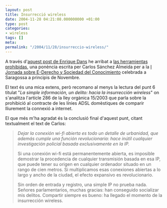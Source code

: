 ```yaml
---
layout: post
title: Insurrecció wireless
date: 2004-11-28 04:21:08.000000000 +01:00
type: post
categories:
- wireless
tags: []
meta:
permalink: "/2004/11/28/insurreccio-wireless/"
---
```

A través d'[aquest post de Enrique Dans](http://edans.blogspot.com/2004/11/la-lucha-real-veo-en-el-mundo-una.html) he arribat a [las herramientas prohibidas](http://republicainternet.blogspot.com/2004/11/las-herramientas-prohibidas.html), una ponència escrita per Carlos Sánchez Almeida per a la [I Jornada sobre E-Derecho y Sociedad del Conocimiento](http://e-seccion.reicaz.es/I-jornada.htm) celebrada a Saragossa a principis de Novembre.

El text és una mica extens, però recomano al menys la lectura del punt 6 titulat "_La simple información, un delito: hacia la insurrección wireless_" on s'analitza l'artícle 286 de la lley orgànica 15/2003 que parla sobre la prohibició al contracte de les línies ADSL domèstiques de comparir lliurement la connexió a internet.

El que més m'ha agradat és la conclusió final d'aquest punt, citant textualment el text de Carlos:

> _Dejar la conexión wi-fi abierta es todo un detalle de urbanidad, que además cumple una función revolucionaria: hace inútil cualquier investigación policial basada exclusivamente en la IP._
> 
> Si una conexión wi-fi está permanentemente abierta, es imposible demostrar la procedencia de cualquier transmisión basada en esa IP, que puede tener su origen en cualquier ordenador situado en un rango de cien metros. Si multiplicamos esas conexiones abiertas a lo largo y ancho de la ciudad, el efecto expansivo es revolucionario.
> 
> Sin orden de entrada y registro, una simple IP no prueba nada. Señores parlamentarios, muchas gracias: han conseguido socializar mis delitos. Compartir siempre es bueno: ha llegado el momento de la insurrección wireless.

